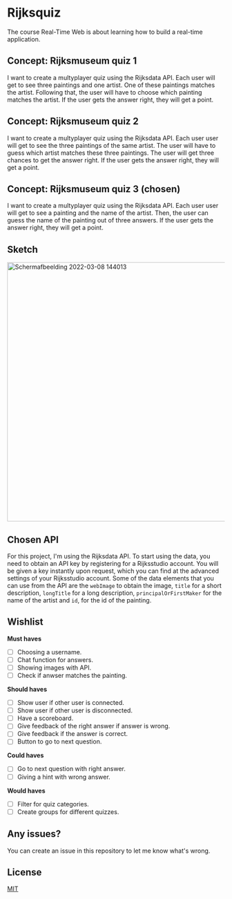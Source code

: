 # Rijksquiz
The course Real-Time Web is about learning how to build a real-time application.

## Concept: Rijksmuseum quiz 1
I want to create a multyplayer quiz using the Rijksdata API. Each user will get to see three paintings and one artist. One of these paintings matches the artist. Following that, the user will have to choose which painting matches the artist. If the user gets the answer right, they will get a point.

## Concept: Rijksmuseum quiz 2
I want to create a multyplayer quiz using the Rijksdata API. Each user user will get to see the three paintings of the same artist. The user will have to guess which artist matches these three paintings. The user will get three chances to get the answer right. If the user gets the answer right, they will get a point.

## Concept: Rijksmuseum quiz 3 (chosen)
I want to create a multyplayer quiz using the Rijksdata API. Each user user will get to see a painting and the name of the artist. Then, the user can guess the name of the painting out of three answers. If the user gets the answer right, they will get a point.

## Sketch
<img width="600" alt="Schermafbeelding 2022-03-08 144013" src="https://user-images.githubusercontent.com/74137185/165086114-31c71b25-cfbe-4b4c-a6e3-9e1457a0e6e3.jpg">

## Chosen API
For this project, I'm using the Rijksdata API. To start using the data, you need to obtain an API key by registering for a Rijksstudio account. You will be given a key instantly upon request, which you can find at the advanced settings of your Rijksstudio account. Some of the data elements that you can use from the API are the ```webImage``` to obtain the image, ```title``` for a short description, ```longTitle``` for a long description, ```principalOrFirstMaker``` for the name of the artist and ```id```, for the id of the painting.

## Wishlist
**Must haves**
- [ ] Choosing a username.
- [ ] Chat function for answers.
- [ ] Showing images with API.
- [ ] Check if anwser matches the painting.

**Should haves**
- [ ] Show user if other user is connected.
- [ ] Show user if other user is disconnected.
- [ ] Have a scoreboard.
- [ ] Give feedback of the right answer if answer is wrong.
- [ ] Give feedback if the answer is correct.
- [ ] Button to go to next question.

**Could haves**
- [ ] Go to next question with right answer.
- [ ] Giving a hint with wrong answer.

**Would haves**
- [ ] Filter for quiz categories.
- [ ] Create groups for different quizzes.

## Any issues?
You can create an issue in this repository to let me know what's wrong.

 ## License
[MIT](https://github.com/AronPelgrim/real-time-web-2122/blob/main/LICENSE)